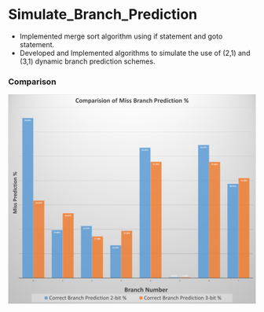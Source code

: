 # Simulate_Branch_Prediction
* Implemented merge sort algorithm using if statement and goto statement.
* Developed and Implemented algorithms to simulate the use of (2,1) and (3,1) dynamic branch prediction schemes. 

### Comparison
![alt text](https://github.com/splAcharya/Simulate_Branch_Prediction/blob/main/documents/comparision.png?raw=true) <br/>




